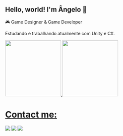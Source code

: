 ## Hello, world! I'm Ângelo 👋

🎮 Game Designer & Game Developer

Estudando e trabalhando atualmente com Unity e C#.

<div>
<a href="https://github.com/AngCarlos-2">
<img loading="lazy" height="180em" src="https://github-readme-stats.vercel.app/api/top-langs/?username=AngCarlos-2&layout=compact&langs_count=7&theme=dracula"/>
<img loading="lazy" height="180em" src="https://github-readme-stats.vercel.app/api?username=AngCarlos-2&show_icons=true&theme=dracula&include_all_commits=true&count_private=true"/>
</div>

# Contact me:

<div>
<a href="https://instagram.com/ac_avelino" target="_blank"><img loading="lazy" src="https://img.shields.io/badge/-Instagram-%23E4405F?style=for-the-badge&logo=instagram&logoColor=white" target="_blank"></a>
<a href = "mailto:contato@angeloavelinoo85@gmail.com"><img loading="lazy" src="https://img.shields.io/badge/Gmail-D14836?style=for-the-badge&logo=gmail&logoColor=white" target="_blank"></a>
<a href="https://www.linkedin.com/in/%C3%A2ngelo-carlos-5b8a74282/" target="_blank"><img loading="lazy" src="https://img.shields.io/badge/-LinkedIn-%230077B5?style=for-the-badge&logo=linkedin&logoColor=white" target="_blank"></a>   
</div>
